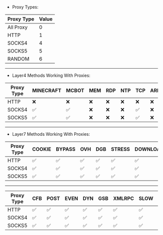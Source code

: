 * Proxy Types:

| Proxy Type | Value |
|------------|-------|
| All Proxy  | 0     |
| HTTP       | 1     |
| SOCKS4     | 4     |
| SOCKS5     | 5     |
| RANDOM     | 6     |

---

* Layer4 Methods Working With Proxies:

| Proxy Type |  MINECRAFT|  MCBOT| MEM | RDP | NTP | TCP | ARD | VSE | SYN | UDP | CHAR | DNS |
|------------|-----------|-------|-----|-----|-----|-----|-----|-----|-----|------|-----|-----|
| HTTP       |     ❌    | ❌    | ❌  | ❌  | ❌ | ❌  | ❌ | ❌  | ❌  | ❌  | ❌  | ❌ |
| SOCKS4     |     ✅    | ✅    | ❌  | ❌  | ❌ | ✅  | ❌ | ❌  | ❌  | ❌  | ❌  | ❌ |
| SOCKS5     |     ✅    | ✅    | ❌  | ❌  | ❌ | ✅  | ❌ | ❌  | ❌  | ❌  | ❌  | ❌ |


***


* Layer7 Methods Working With Proxies:

| Proxy Type | COOKIE | BYPASS | OVH | DGB | STRESS | DOWNLOADER | BOMB | NULL | AVB | GET | APACHE |
|------------|--------|--------|-----|-----|--------|------------|------|------|-----|-----|--------|
| HTTP       |   ✅   | ✅    | ✅  | ✅  |   ✅  |     ✅     | ✅  |  ✅  | ✅  | ✅ |   ✅   |
| SOCKS4     |   ✅   | ✅    | ✅  | ✅  |   ✅  |     ✅     | ✅  |  ✅  | ✅  | ✅ |   ✅   |
| SOCKS5     |   ✅   | ✅    | ✅  | ✅  |   ✅  |     ✅     | ✅  |  ✅  | ✅  | ✅ |   ✅   |


***


| Proxy Type | CFB | POST| EVEN | DYN | GSB | XMLRPC | SLOW | BOT | PPS | CFBUAM |
|------------|-----|-----|------|-----|-----|--------|------|-----|-----|--------|
| HTTP       | ✅  | ✅  | ✅  | ✅  | ✅ |   ✅   | ✅  |  ✅ | ✅  |  ✅   |
| SOCKS4     | ✅  | ✅  | ✅  | ✅  | ✅ |   ✅   | ✅  |  ✅ | ✅  |  ✅   |
| SOCKS5     | ✅  | ✅  | ✅  | ✅  | ✅ |   ✅   | ✅  |  ✅ | ✅  |  ✅   |